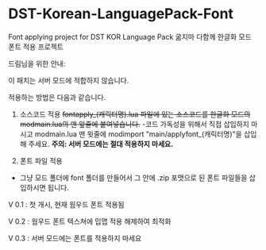 # DST-Korean-LanguagePack-Font
Font applying project for DST KOR Language Pack
굶지마 다함께 한글화 모드 폰트 적용 프로젝트

드림님을 위한 안내:

이 패치는 서버 모드에 적합하지 않습니다.

적용하는 방법은 다음과 같습니다.
1. 소스코드 적용
 ~~fontapply_(캐릭터명).lua 파일에 있는 소스코드를 한글화 모드의 modmain.lua의 맨 앞줄에 붙여넣습니다.~~
-코드 가독성을 위해서 직접 삽입하지 마시고 modmain.lua 맨 윗줄에 modimport "main/applyfont_(캐릭터명)"을 삽입해 주세요.
**주의: 서버 모드에는 절대 적용하지 마세요.**
    
2. 폰트 파일 적용
- 그냥 모드 폴더에 font 폴더를 만들어서 그 안에 .zip 포맷으로 된 폰트 파일들을 삽입하시면 됩니다.

V 0.1
: 첫 개시, 현재 웜우드 폰트 적용됨

V 0.2
: 웜우드 폰트 텍스쳐에 밉맵 적용 해제하여 최적화

V 0.3
: 서버 모드에는 폰트를 적용하지 마세요
